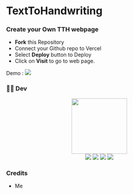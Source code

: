 # TextToHandwriting

### Create your Own TTH webpage

* **Fork** this Repository 
* Connect your Github repo to Vercel
* Select **Deploy** button to Deploy
* Click on **Visit** to go to web page.

Demo : <a href="https:https://handwrite-l37cr9f0b-mj8506.vercel.app/"><img src="https://badgen.net/badge/Vercel/Handwrit ing/orange?icon=vercel&labelColor=black"></a>

### 👨‍💻 Dev

<p align="middle">
<img src="https://telegra.ph/file/02196031aecc70af5cec4.jpg" width="150" height="150"><br>
<img src="https://badgen.net/badge/Name/The Dark King/orange?icon=awesome&labelColor=black"></a>
<a href="https://telegram.dog/TheDCB"><img src="https://img.shields.io/badge/Telegram-Bot-blue.svg?logo=telegram"></a>
<a href="https://github.com/DeccanBotz"><img src="https://badgen.net/badge/Follow%20on%20/GitHub/80FF00?icon=github&labelColor=black"></a>
<a href="https://www.youtube.com/channel/UCt96T3IQs3sM7ZtthNz-tmA"><img src="https://img.shields.io/badge/YouTube-Channel-FF3333.svg?logo=youtube&logoColor=FF3333"></a>
<p align="left">
</p>

### Credits

* Me 


